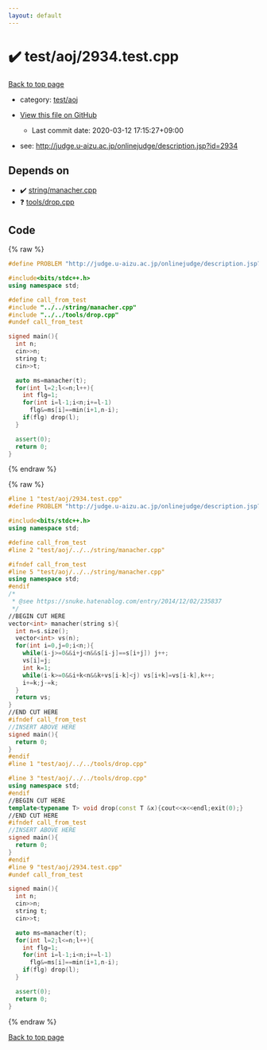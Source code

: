 ```yaml
---
layout: default
---
```


<!-- mathjax config similar to math.stackexchange -->
<script type="text/javascript" async
  src="https://cdnjs.cloudflare.com/ajax/libs/mathjax/2.7.5/MathJax.js?config=TeX-MML-AM_CHTML">
</script>
<script type="text/x-mathjax-config">
  MathJax.Hub.Config({
    TeX: { equationNumbers: { autoNumber: "AMS" }},
    tex2jax: {
      inlineMath: [ ['$','$'] ],
      processEscapes: true
    },
    "HTML-CSS": { matchFontHeight: false },
    displayAlign: "left",
    displayIndent: "2em"
  });
</script>

<script type="text/javascript" src="https://cdnjs.cloudflare.com/ajax/libs/jquery/3.4.1/jquery.min.js"></script>
<script src="https://cdn.jsdelivr.net/npm/jquery-balloon-js@1.1.2/jquery.balloon.min.js" integrity="sha256-ZEYs9VrgAeNuPvs15E39OsyOJaIkXEEt10fzxJ20+2I=" crossorigin="anonymous"></script>
<script type="text/javascript" src="../../../assets/js/copy-button.js"></script>
<link rel="stylesheet" href="../../../assets/css/copy-button.css" />


# :heavy_check_mark: test/aoj/2934.test.cpp

<a href="../../../index.html">Back to top page</a>

* category: <a href="../../../index.html#0d0c91c0cca30af9c1c9faef0cf04aa9">test/aoj</a>
* <a href="{{ site.github.repository_url }}/blob/master/test/aoj/2934.test.cpp">View this file on GitHub</a>
    - Last commit date: 2020-03-12 17:15:27+09:00


* see: <a href="http://judge.u-aizu.ac.jp/onlinejudge/description.jsp?id=2934">http://judge.u-aizu.ac.jp/onlinejudge/description.jsp?id=2934</a>


## Depends on

* :heavy_check_mark: <a href="../../../library/string/manacher.cpp.html">string/manacher.cpp</a>
* :question: <a href="../../../library/tools/drop.cpp.html">tools/drop.cpp</a>


## Code

<a id="unbundled"></a>
{% raw %}
```cpp
#define PROBLEM "http://judge.u-aizu.ac.jp/onlinejudge/description.jsp?id=2934"

#include<bits/stdc++.h>
using namespace std;

#define call_from_test
#include "../../string/manacher.cpp"
#include "../../tools/drop.cpp"
#undef call_from_test

signed main(){
  int n;
  cin>>n;
  string t;
  cin>>t;

  auto ms=manacher(t);
  for(int l=2;l<=n;l++){
    int flg=1;
    for(int i=l-1;i<n;i+=l-1)
      flg&=ms[i]==min(i+1,n-i);
    if(flg) drop(l);
  }

  assert(0);
  return 0;
}

```
{% endraw %}

<a id="bundled"></a>
{% raw %}
```cpp
#line 1 "test/aoj/2934.test.cpp"
#define PROBLEM "http://judge.u-aizu.ac.jp/onlinejudge/description.jsp?id=2934"

#include<bits/stdc++.h>
using namespace std;

#define call_from_test
#line 2 "test/aoj/../../string/manacher.cpp"

#ifndef call_from_test
#line 5 "test/aoj/../../string/manacher.cpp"
using namespace std;
#endif
/*
 * @see https://snuke.hatenablog.com/entry/2014/12/02/235837
 */
//BEGIN CUT HERE
vector<int> manacher(string s){
  int n=s.size();
  vector<int> vs(n);
  for(int i=0,j=0;i<n;){
    while(i-j>=0&&i+j<n&&s[i-j]==s[i+j]) j++;
    vs[i]=j;
    int k=1;
    while(i-k>=0&&i+k<n&&k+vs[i-k]<j) vs[i+k]=vs[i-k],k++;
    i+=k;j-=k;
  }
  return vs;
}
//END CUT HERE
#ifndef call_from_test
//INSERT ABOVE HERE
signed main(){
  return 0;
}
#endif
#line 1 "test/aoj/../../tools/drop.cpp"

#line 3 "test/aoj/../../tools/drop.cpp"
using namespace std;
#endif
//BEGIN CUT HERE
template<typename T> void drop(const T &x){cout<<x<<endl;exit(0);}
//END CUT HERE
#ifndef call_from_test
//INSERT ABOVE HERE
signed main(){
  return 0;
}
#endif
#line 9 "test/aoj/2934.test.cpp"
#undef call_from_test

signed main(){
  int n;
  cin>>n;
  string t;
  cin>>t;

  auto ms=manacher(t);
  for(int l=2;l<=n;l++){
    int flg=1;
    for(int i=l-1;i<n;i+=l-1)
      flg&=ms[i]==min(i+1,n-i);
    if(flg) drop(l);
  }

  assert(0);
  return 0;
}

```
{% endraw %}

<a href="../../../index.html">Back to top page</a>


